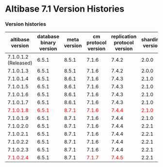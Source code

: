 # Altibase 7.1 Version Histories

### Version histories

| altibase version                   | database binary version        | meta version                   | cm protocol version            | replication protocol version   | sharding version               |
| ---------------------------------- | ------------------------------ | ------------------------------ | ------------------------------ | ------------------------------ | ------------------------------ |
| 7.1.0.1.2  </br>(Released)         | 6.5.1                          | 8.5.1                          | 7.1.6                          | 7.4.2                          | 2.0.0                          |
| 7.1.0.1.3                          | 6.5.1                          | 8.5.1                          | 7.1.6                          | 7.4.2                          | 2.0.0                          |
| 7.1.0.1.4                          | 6.5.1                          | 8.6.1                          | 7.1.6                          | 7.4.3                          | 2.1.0                          |
| 7.1.0.1.5                          | 6.5.1                          | 8.6.1                          | 7.1.6                          | 7.4.3                          | 2.1.0                          |
| 7.1.0.1.6                          | 6.5.1                          | 8.6.1                          | 7.1.6                          | 7.4.3                          | 2.1.0                          |
| 7.1.0.1.7                          | 6.5.1                          | 8.6.1                          | 7.1.6                          | 7.4.3                          | 2.1.0                          |
| <font color="red">7.1.0.1.8</font> | <font color="red">6.5.1</font> | <font color="red">8.7.1</font> | <font color="red">7.1.6</font> | <font color="red">7.4.4</font> | <font color="red">2.1.0</font> |
| 7.1.0.1.9                          | 6.5.1                          | 8.7.1                          | 7.1.6                          | 7.4.4                          | 2.1.0                          |
| 7.1.0.2.0                          | 6.5.1                          | 8.7.1                          | 7.1.6                          | 7.4.4                          | 2.2.1                          |
| 7.1.0.2.1                          | 6.5.1                          | 8.7.1                          | 7.1.6                          | 7.4.4                          | 2.2.1                          |
| 7.1.0.2.2                          | 6.5.1                          | 8.7.1                          | 7.1.6                          | 7.4.4                          | 2.2.1                          |
| 7.1.0.2.3                          | 6.5.1                          | 8.7.1                          | 7.1.6                          | 7.4.4                          | 2.2.1                          |
| <font color="red">7.1.0.2.4</font> | 6.5.1                          | 8.7.1                          | <font color="red">7.1.7</font> | <font color="red">7.4.5</font> | 2.2.1                          |
